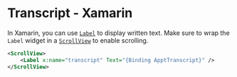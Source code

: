 # Transcript - Xamarin

In Xamarin, you can use [`Label`](https://docs.microsoft.com/en-us/dotnet/api/xamarin.forms.label?view=xamarin-forms) to display written text. Make sure to wrap the `Label` widget in a [`ScrollView`](https://docs.microsoft.com/en-us/dotnet/api/xamarin.forms.scrollview?view=xamarin-forms) to enable scrolling.

```xml
<ScrollView>
    <Label x:name="transcript" Text="{Binding ApptTranscript}" />
</ScrollView>
```
